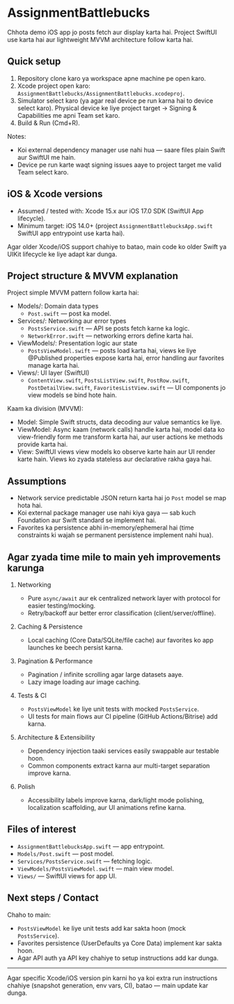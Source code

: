 

# AssignmentBattlebucks

Chhota demo iOS app jo posts fetch aur display karta hai. Project SwiftUI use karta hai aur lightweight MVVM architecture follow karta hai.

## Quick setup

1. Repository clone karo ya workspace apne machine pe open karo.
2. Xcode project open karo: `AssignmentBattlebucks/AssignmentBattlebucks.xcodeproj`.
3. Simulator select karo (ya agar real device pe run karna hai to device select karo). Physical device ke liye project target -> Signing & Capabilities me apni Team set karo.
4. Build & Run (Cmd+R).

Notes:
- Koi external dependency manager use nahi hua — saare files plain Swift aur SwiftUI me hain.
- Device pe run karte waqt signing issues aaye to project target me valid Team select karo.

## iOS & Xcode versions

- Assumed / tested with: Xcode 15.x aur iOS 17.0 SDK (SwiftUI App lifecycle).
- Minimum target: iOS 14.0+ (project `AssignmentBattlebucksApp.swift` SwiftUI app entrypoint use karta hai).

Agar older Xcode/iOS support chahiye to batao, main code ko older Swift ya UIKit lifecycle ke liye adapt kar dunga.

## Project structure & MVVM explanation

Project simple MVVM pattern follow karta hai:

- Models/: Domain data types
  - `Post.swift` — post ka model.
- Services/: Networking aur error types
  - `PostsService.swift` — API se posts fetch karne ka logic.
  - `NetworkError.swift` — networking errors define karta hai.
- ViewModels/: Presentation logic aur state
  - `PostsViewModel.swift` — posts load karta hai, views ke liye @Published properties expose karta hai, error handling aur favorites manage karta hai.
- Views/: UI layer (SwiftUI)
  - `ContentView.swift`, `PostsListView.swift`, `PostRow.swift`, `PostDetailView.swift`, `FavoritesListView.swift` — UI components jo view models se bind hote hain.

Kaam ka division (MVVM):

- Model: Simple Swift structs, data decoding aur value semantics ke liye.
- ViewModel: Async kaam (network calls) handle karta hai, model data ko view-friendly form me transform karta hai, aur user actions ke methods provide karta hai.
- View: SwiftUI views view models ko observe karte hain aur UI render karte hain. Views ko zyada stateless aur declarative rakha gaya hai.

## Assumptions

- Network service predictable JSON return karta hai jo `Post` model se map hota hai.
- Koi external package manager use nahi kiya gaya — sab kuch Foundation aur Swift standard se implement hai.
- Favorites ka persistence abhi in-memory/ephemeral hai (time constraints ki wajah se permanent persistence implement nahi hua).

## Agar zyada time mile to main yeh improvements karunga

1. Networking
	- Pure `async/await` aur ek centralized network layer with protocol for easier testing/mocking.
	- Retry/backoff aur better error classification (client/server/offline).

2. Caching & Persistence
	- Local caching (Core Data/SQLite/file cache) aur favorites ko app launches ke beech persist karna.

3. Pagination & Performance
	- Pagination / infinite scrolling agar large datasets aaye.
	- Lazy image loading aur image caching.

4. Tests & CI
	- `PostsViewModel` ke liye unit tests with mocked `PostsService`.
	- UI tests for main flows aur CI pipeline (GitHub Actions/Bitrise) add karna.

5. Architecture & Extensibility
	- Dependency injection taaki services easily swappable aur testable hoon.
	- Common components extract karna aur multi-target separation improve karna.

6. Polish
	- Accessibility labels improve karna, dark/light mode polishing, localization scaffolding, aur UI animations refine karna.

## Files of interest

- `AssignmentBattlebucksApp.swift` — app entrypoint.
- `Models/Post.swift` — post model.
- `Services/PostsService.swift` — fetching logic.
- `ViewModels/PostsViewModel.swift` — main view model.
- `Views/` — SwiftUI views for app UI.

## Next steps / Contact

Chaho to main:
- `PostsViewModel` ke liye unit tests add kar sakta hoon (mock `PostsService`).
- Favorites persistence (UserDefaults ya Core Data) implement kar sakta hoon.
- Agar API auth ya API key chahiye to setup instructions add kar dunga.

---

Agar specific Xcode/iOS version pin karni ho ya koi extra run instructions chahiye (snapshot generation, env vars, CI), batao — main update kar dunga.
